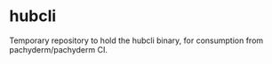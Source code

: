 # hubcli
Temporary repository to hold the hubcli binary, for consumption from pachyderm/pachyderm CI.

